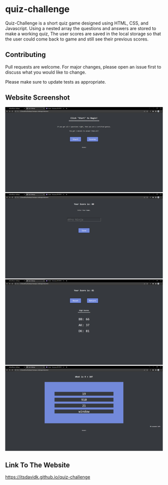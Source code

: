# quiz-challenge
Quiz-Challenge is a short quiz game designed using HTML, CSS, and Javascript. Using a nested array the questions and answers are stored to make a working quiz,
The user scores are saved in the local storage so that the user could come back to game and still see their previous scores.

## Contributing
Pull requests are welcome. For major changes, please open an issue first to discuss what you would like to change.

Please make sure to update tests as appropriate.

## Website Screenshot
<img src="./assets/screenshots/screenshot1.png">
<img src="./assets/screenshots/screenshot2.png">
<img src="./assets/screenshots/screenshot3.png">
<img src="./assets/screenshots/screenshot4.png">

## Link To The Website
https://itsdavidk.github.io/quiz-challenge
